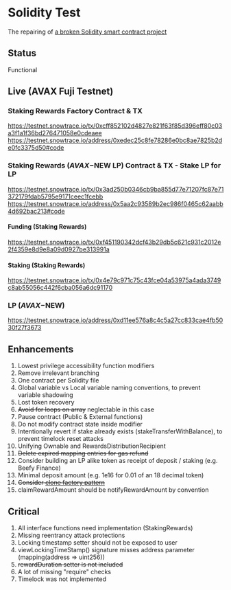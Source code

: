# Solidity Test
The repairing of [a broken Solidity smart contract project](https://github.com/EBS369/solidity-test/commit/636d68088199400193bf53757a2bbeefeb62febd)

## Status
Functional

## Live (AVAX Fuji Testnet)

### Staking Rewards Factory Contract & TX
https://testnet.snowtrace.io/tx/0xcff852102d4827e821f63f85d396eff80c03a3f1a1f36bd276471058e0cdeaee
https://testnet.snowtrace.io/address/0xedec25c8fe78286e0bc8ae7825b2de0fc3375d50#code

### Staking Rewards ($AVAX-$NEW LP) Contract & TX - Stake LP for LP
https://testnet.snowtrace.io/tx/0x3ad250b0346cb9ba855d77e71207fc87e71372179fdab5795e9171ceec1fcebb
https://testnet.snowtrace.io/address/0x5aa2c93589b2ec986f0465c62aabb4d692bac213#code

#### Funding (Staking Rewards)
https://testnet.snowtrace.io/tx/0xf451190342dcf43b29db5c621c931c2012e2f4359e8d9e8a09d0927be313991a

#### Staking (Staking Rewards)
https://testnet.snowtrace.io/tx/0x4e79c971c75c43fce04a53975a4ada3749c8ab55056c442f6cba056a6dc91170

### LP ($AVAX-$NEW)
https://testnet.snowtrace.io/address/0xd11ee576a8c4c5a27cc833cae4fb5030f27f3673

## Enhancements

1. Lowest privilege accessibility function modifiers
2. Remove irrelevant branching
3. One contract per Solidity file
4. Global variable vs Local variable naming conventions, to prevent variable shadowing
5. Lost token recovery
6. ~~Avoid for loops on array~~ neglectable in this case
7. Pause contract (Public & External functions)
8. Do not modify contract state inside modifier
9. Intentionally revert if stake already exists (stakeTransferWithBalance), to prevent timelock reset attacks
10. Unifying Ownable and RewardsDistributionRecipient
11. ~~Delete expired mapping entries for gas refund~~
12. Consider building an LP alike token as receipt of deposit / staking (e.g. Beefy Finance)
13. Minimal deposit amount (e.g. 1e16 for 0.01 of an 18 decimal token)
14. ~~Consider [clone factory pattern](https://blog.logrocket.com/creating-contract-factory-clone-solidity-smart-contracts/)~~
15. claimRewardAmount should be notifyRewardAmount by convention

## Critical

1. All interface functions need implementation (StakingRewards)
2. Missing reentrancy attack protections
3. Locking timestamp setter should not be exposed to user
4. viewLockingTimeStamp() signature misses address parameter (mapping(address => uint256))
5. ~~rewardDuration setter is not included~~
6. A lot of missing "require" checks
7. Timelock was not implemented
